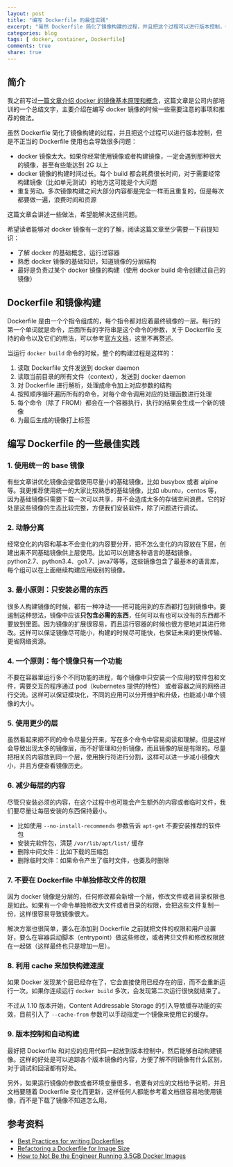 ```yaml
---
layout: post
title: "编写 Dockerfile 的最佳实践"
excerpt: "虽然 Dockerfile 简化了镜像构建的过程，并且把这个过程可以进行版本控制，但是不正当的 Dockerfile 使用也会导致很多问题。"
categories: blog
tags: [ docker, container, Dockerfile]
comments: true
share: true
---
```


## 简介

我之前写过[一篇文章介绍 docker 的镜像基本原理和概念](http://cizixs.com/2016/04/06/docker-images)，这篇文章是公司内部培训的一个总结文字，主要介绍在编写 docker 镜像的时候一些需要注意的事项和推荐的做法。

虽然 Dockerfile 简化了镜像构建的过程，并且把这个过程可以进行版本控制，但是不正当的 Dockerfile 使用也会导致很多问题：

- docker 镜像太大。如果你经常使用镜像或者构建镜像，一定会遇到那种很大的镜像，甚至有些能达到 2G 以上
- docker 镜像的构建时间过长。每个 build 都会耗费很长时间，对于需要经常构建镜像（比如单元测试）的地方这可能是个大问题
- 重复劳动。多次镜像构建之间大部分内容都是完全一样而且重复的，但是每次都要做一遍，浪费时间和资源

这篇文章会讲述一些做法，希望能解决这些问题。

希望读者能够对 docker 镜像有一定的了解，阅读这篇文章至少需要一下前提知识：

- 了解 docker 的基础概念，运行过容器
- 熟悉 docker 镜像的基础知识，知道镜像的分层结构
- 最好是负责过某个 docker 镜像的构建（使用 docker build 命令创建过自己的镜像）

## Dockerfile 和镜像构建

Dockerfile 是由一个个指令组成的，每个指令都对应着最终镜像的一层。每行的第一个单词就是命令，后面所有的字符串是这个命令的参数，关于 Dockerfile 支持的命令以及它们的用法，可以参考[官方文档](https://docs.docker.com/engine/reference/builder/)，这里不再赘述。

当运行 `docker build` 命令的时候，整个的构建过程是这样的：

1. 读取 Dockerfile 文件发送到 docker daemon
2. 读取当前目录的所有文件（context），发送到 docker daemon
3. 对 Dockerfile 进行解析，处理成命令加上对应参数的结构
4. 按照顺序循环遍历所有的命令，对每个命令调用对应的处理函数进行处理
5. 每个命令（除了 FROM）都会在一个容器执行，执行的结果会生成一个新的镜像
6. 为最后生成的镜像打上标签

## 编写 Dockerfile 的一些最佳实践

### 1. 使用统一的 base 镜像

有些文章讲优化镜像会提倡使用尽量小的基础镜像，比如 busybox 或者 alpine 等。我更推荐使用统一的大家比较熟悉的基础镜像，比如 ubuntu，centos 等，因为基础镜像只需要下载一次可以共享，并不会造成太多的存储空间浪费。它的好处是这些镜像的生态比较完整，方便我们安装软件，除了问题进行调试。

### 2. 动静分离

经常变化的内容和基本不会变化的内容要分开，把不怎么变化的内容放在下层，创建出来不同基础镜像供上层使用。比如可以创建各种语言的基础镜像，python2.7、python3.4、go1.7、java7等等，这些镜像包含了最基本的语言库，每个组可以在上面继续构建应用级别的镜像。

### 3. 最小原则：只安装必需的东西

很多人构建镜像的时候，都有一种冲动——把可能用到的东西都打包到镜像中。要遏制这种想法，镜像中应该**只包含必需的东西**，任何可以有也可以没有的东西都不要放到里面。因为镜像的扩展很容易，而且运行容器的时候也很方便地对其进行修改。这样可以保证镜像尽可能小，构建的时候尽可能快，也保证未来的更快传输、更省网络资源。

### 4. 一个原则：每个镜像只有一个功能

不要在容器里运行多个不同功能的进程，每个镜像中只安装一个应用的软件包和文件，需要交互的程序通过 pod（kubernetes 提供的特性） 或者容器之间的网络进行交流。这样可以保证模块化，不同的应用可以分开维护和升级，也能减小单个镜像的大小。

### 5. 使用更少的层

虽然看起来把不同的命令尽量分开来，写在多个命令中容易阅读和理解。但是这样会导致出现太多的镜像层，而不好管理和分析镜像，而且镜像的层是有限的。尽量把相关的内容放到同一个层，使用换行符进行分割，这样可以进一步减小镜像大小，并且方便查看镜像历史。

### 6. 减少每层的内容

尽管只安装必须的内容，在这个过程中也可能会产生额外的内容或者临时文件，我们要尽量让每层安装的东西保持最小。

- 比如使用 `--no-install-recommends` 参数告诉 `apt-get` 不要安装推荐的软件包
- 安装完软件包，清楚 `/var/lib/apt/list/` 缓存
- 删除中间文件：比如下载的压缩包
- 删除临时文件：如果命令产生了临时文件，也要及时删除

### 7. 不要在 Dockerfile 中单独修改文件的权限

因为 docker 镜像是分层的，任何修改都会新增一个层，修改文件或者目录权限也是如此。如果有一个命令单独修改大文件或者目录的权限，会把这些文件复制一份，这样很容易导致镜像很大。

解决方案也很简单，要么在添加到 Dockerfile 之前就把文件的权限和用户设置好，要么在容器启动脚本（entrypoint）做这些修改，或者拷贝文件和修改权限放在一起做（这样最终也只是增加一层）。

### 8. 利用 cache 来加快构建速度

如果 Docker 发现某个层已经存在了，它会直接使用已经存在的层，而不会重新运行一次。如果你连续运行 `docker build` 多次，会发现第二次运行很快就结束了。

不过从 1.10 版本开始，Content Addressable Storage 的引入导致缓存功能的实效，目前引入了 `--cache-from` 参数可以手动指定一个镜像来使用它的缓存。

### 9. 版本控制和自动构建

最好把 Dockerfile 和对应的应用代码一起放到版本控制中，然后能够自动构建镜像。这样的好处是可以追踪各个版本镜像的内容，方便了解不同镜像有什么区别，对于调试和回滚都有好处。

另外，如果运行镜像的参数或者环境变量很多，也要有对应的文档给予说明，并且文档要随着 Dockerfile 变化而更新，这样任何人都能参考着文档很容易地使用镜像，而不是下载了镜像不知道怎么用。

## 参考资料

- [Best Practices for writing Dockerfiles](https://docs.docker.com/engine/userguide/eng-image/dockerfile_best-practices/)
- [Refactoring a Dockerfile for Image Size
](https://blog.replicated.com/engineering/refactoring-a-dockerfile-for-image-size/)
- [How to Not Be the Engineer Running 3.5GB Docker Images](https://www.datawire.io/not-engineer-running-3-5gb-docker-images/)
